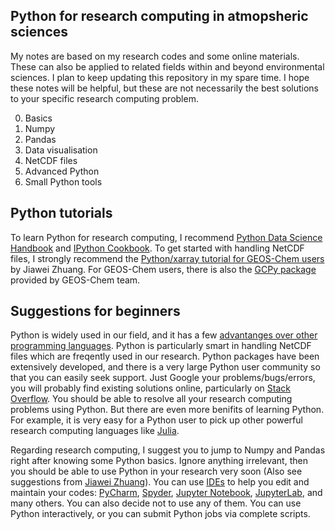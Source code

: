 ## Python for research computing in atmopsheric sciences
My notes are based on my research codes and some online materials. These can also be applied to related fields within and beyond environmental sciences. I plan to keep updating this repository in my spare time. I hope these notes will be helpful, but these are not necessarily the best solutions to your specific research computing problem.

0. Basics
1. Numpy
2. Pandas
3. Data visualisation
4. NetCDF files
5. Advanced Python
6. Small Python tools

## Python tutorials
To learn Python for research computing, I recommend [Python Data Science Handbook](https://jakevdp.github.io/PythonDataScienceHandbook/) and [IPython Cookbook](https://ipython-books.github.io/). To get started with handling NetCDF files, I strongly recommend the [Python/xarray tutorial for GEOS-Chem users](https://github.com/geoschem/GEOSChem-python-tutorial) by Jiawei Zhuang. For GEOS-Chem users, there is also the [GCPy package](https://github.com/geoschem/gcpy) provided by GEOS-Chem team. 

## Suggestions for beginners
Python is widely used in our field, and it has a few [advantanges over other programming languages](https://github.com/geoschem/GEOSChem-python-tutorial#why-python). Python is particularly smart in handling NetCDF files which are freqently used in our research. Python packages have been extensively developed, and there is a very large Python user community so that you can easily seek support. Just Google your problems/bugs/errors, you will probably find existing solutions online, particularly on [Stack Overflow](https://stackoverflow.com/). You should be able to resolve all your research computing problems using Python. But there are even more benifits of learning Python. For example, it is very easy for a Python user to pick up other powerful research computing languages like [Julia](https://julialang.org/).

Regarding research computing, I suggest you to jump to Numpy and Pandas right after knowing some Python basics. Ignore anything irrelevant, then you should be able to use Python in your research very soon (Also see suggestions from [Jiawei Zhuang](https://github.com/geoschem/GEOSChem-python-tutorial#how-to-learn-python)). You can use [IDEs](https://en.wikipedia.org/wiki/Integrated_development_environment) to help you edit and maintain your codes: [PyCharm](https://www.jetbrains.com/pycharm/), [Spyder](https://www.spyder-ide.org/), [Jupyter Notebook](https://jupyter.org/), [JupyterLab](https://jupyter.org/), and many others. You can also decide not to use any of them. You can use Python interactively, or you can submit Python jobs via complete scripts.
